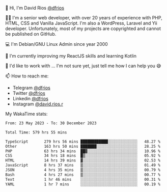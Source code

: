 👋 Hi, I'm David Rios [@dfrios](https://github.com/dfrios)

👨‍💻 I'm a senior web developer, with over 20 years of experience with PHP, HTML, CSS and Vanilla JavaScript. I'm also a WordPress, Laravel and Yii developer. Unfortunately, most of my projects are copyrighted and cannot be published on GitHub.

💻 I'm Debian/GNU Linux Admin since year 2000

🌱 I'm currently improving my ReactJS skills and learning Kotlin

💞️ I'd like to work with ... I'm not sure yet, just tell me how I can help you 😅


📫 How to reach me:
* Telegram [@dfrios](https://t.me/dfrios)
* Twitter [@dfrios](https://twitter.com/dfrios)
* Linkedin [@dfrios](https://linkedin.com/in/dfrios)
* Instagram [@david.rios.r](https://instagram.com/david.rios.r)



My WakaTime stats:
<!--START_SECTION:waka-->

```txt
From: 23 May 2023 - To: 30 December 2023

Total Time: 579 hrs 55 mins

TypeScript       279 hrs 56 mins ████████████░░░░░░░░░░░░░   48.27 %
Other            163 hrs 50 mins ███████░░░░░░░░░░░░░░░░░░   28.25 %
PHP              63 hrs 34 mins  ██▓░░░░░░░░░░░░░░░░░░░░░░   10.96 %
CSS              34 hrs 18 mins  █▒░░░░░░░░░░░░░░░░░░░░░░░   05.92 %
HTML             14 hrs 39 mins  ▓░░░░░░░░░░░░░░░░░░░░░░░░   02.53 %
JavaScript       8 hrs 37 mins   ▒░░░░░░░░░░░░░░░░░░░░░░░░   01.49 %
JSON             4 hrs 35 mins   ▒░░░░░░░░░░░░░░░░░░░░░░░░   00.79 %
Bash             4 hrs 27 mins   ▒░░░░░░░░░░░░░░░░░░░░░░░░   00.77 %
Text             1 hr 46 mins    ░░░░░░░░░░░░░░░░░░░░░░░░░   00.31 %
YAML             1 hr 7 mins     ░░░░░░░░░░░░░░░░░░░░░░░░░   00.19 %
```

<!--END_SECTION:waka-->
